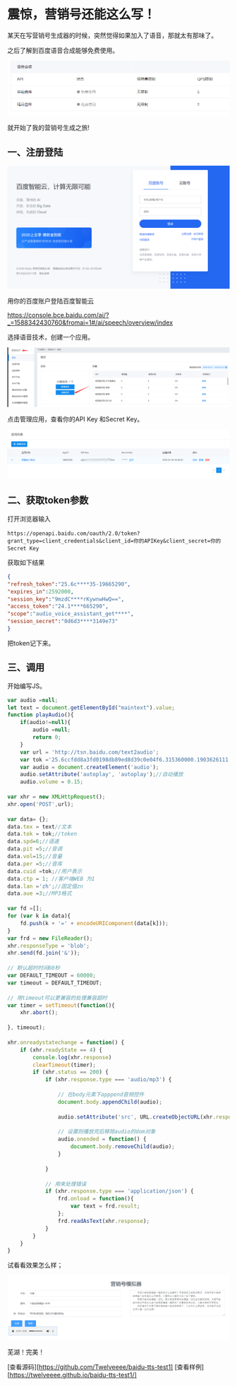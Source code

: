 # 震惊，营销号还能这么写！

某天在写营销号生成器的时候，突然觉得如果加入了语音，那就太有那味了。

之后了解到百度语音合成能够免费使用。

![](https://github.com/Twelveeee/baidu-tts-test1/blob/master/img/image-20200501221551590.png)

就开始了我的营销号生成之旅!

## 一、注册登陆

![](https://github.com/Twelveeee/baidu-tts-test1/blob/master/img/image-20200501222044618.png)

用你的百度账户登陆百度智能云

https://console.bce.baidu.com/ai/?_=1588342430760&fromai=1#/ai/speech/overview/index

选择语音技术，创建一个应用。

![](https://github.com/Twelveeee/baidu-tts-test1/blob/master/img/image-20200501222159300.png)

点击管理应用，查看你的API Key 和Secret Key。

![](https://github.com/Twelveeee/baidu-tts-test1/blob/master/img/image-20200501222349237.png)

## 二、获取token参数

打开浏览器输入

`https://openapi.baidu.com/oauth/2.0/token?grant_type=client_credentials&client_id=你的APIKey&client_secret=你的Secret Key `

获取如下结果

```json
{
"refresh_token":"25.6c****35-19665290",
"expires_in":2592000,
"session_key":"9mzdC****rKywnwHwQ==",
"access_token":"24.1****665290",
"scope":"audio_voice_assistant_get****",
"session_secret":"0d6d3****3149e73"
}
```

把token记下来。

## 三、调用

开始编写JS。

```javascript
var audio =null;
let text = document.getElementById("maintext").value;
function playAudio(){
	if(audio!=null){
		audio =null;
		return 0;
	}
	var url = 'http://tsn.baidu.com/text2audio';
	var tok ='25.6ccfdd8a3fd0198db89ed8d39c0e04f6.315360000.1903626111.282335-19665290';
	var audio = document.createElement('audio');
	audio.setAttribute('autoplay', 'autoplay');//自动播放
	audio.volume = 0.15;
    
var xhr = new XMLHttpRequest();
xhr.open('POST',url);

var data= {};
data.tex = text//文本
data.tok = tok;//token
data.spd=6;//语速
data.pit =5;//音调
data.vol=15;//音量
data.per =5;//音库
data.cuid =tok;//用户表示
data.ctp = 1; //客户端WEB 为1
data.lan ='zh';//固定值zn
data.aue =3;//MP3格式

var fd =[];
for (var k in data){
    fd.push(k + '=' + encodeURIComponent(data[k]));		
}
var frd = new FileReader();
xhr.responseType = 'blob';
xhr.send(fd.join('&'));

// 默认超时时间60秒
var DEFAULT_TIMEOUT = 60000;
var timeout = DEFAULT_TIMEOUT;

// 用timeout可以更兼容的处理兼容超时
var timer = setTimeout(function(){
    xhr.abort();
   
}, timeout);

xhr.onreadystatechange = function() {
    if (xhr.readyState == 4) {
		console.log(xhr.response)
        clearTimeout(timer);
        if (xhr.status == 200) {
            if (xhr.response.type === 'audio/mp3') {

                // 在body元素下apppend音频控件
                document.body.appendChild(audio);

                audio.setAttribute('src', URL.createObjectURL(xhr.response));

                // 设置则播放完后移除audio的dom对象
                audio.onended = function() {
                    document.body.removeChild(audio);
                }

            }

            // 用来处理错误
            if (xhr.response.type === 'application/json') {
                frd.onload = function(){
                    var text = frd.result;
                };
                frd.readAsText(xhr.response);
            }
        }
    }
}
```
试看看效果怎么样；

![](https://github.com/Twelveeee/baidu-tts-test1/blob/master/img/image-20200512115746658.png)

芜湖！完美！

[查看源码][https://github.com/Twelveeee/baidu-tts-test1]
[查看样例][https://twelveeee.github.io/baidu-tts-test1/]
